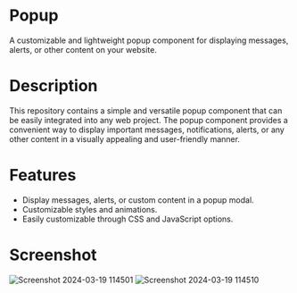 # Popup
A customizable and lightweight popup component for displaying messages, alerts, or other content on your website.
# Description
This repository contains a simple and versatile popup component that can be easily integrated into any web project. The popup component provides a convenient way to display important messages, notifications, alerts, or any other content in a visually appealing and user-friendly manner.
# Features
- Display messages, alerts, or custom content in a popup modal.
- Customizable styles and animations.
- Easily customizable through CSS and JavaScript options.
# Screenshot
![Screenshot 2024-03-19 114501](https://github.com/AnilYadav8421/Popup/assets/138858484/2c16dfb1-6afb-440e-97da-4cb844450cea)
![Screenshot 2024-03-19 114510](https://github.com/AnilYadav8421/Popup/assets/138858484/4ae4e683-853a-4d49-a857-25b824ad60a8)
